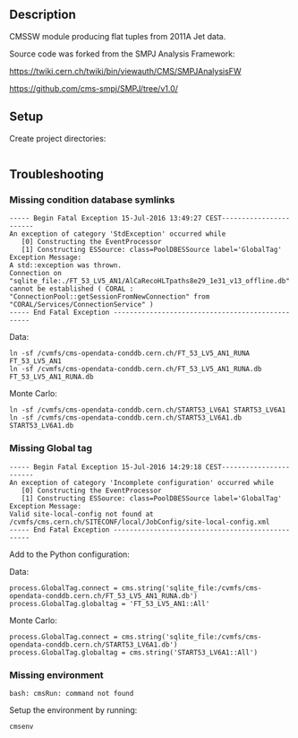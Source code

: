 ## Description
CMSSW module producing flat tuples from 2011A Jet data.

Source code was forked from the SMPJ Analysis Framework:

https://twiki.cern.ch/twiki/bin/viewauth/CMS/SMPJAnalysisFW

https://github.com/cms-smpj/SMPJ/tree/v1.0/

## Setup

Create project directories:
```

```

## Troubleshooting

### Missing condition database symlinks

```
----- Begin Fatal Exception 15-Jul-2016 13:49:27 CEST-----------------------
An exception of category 'StdException' occurred while
   [0] Constructing the EventProcessor
   [1] Constructing ESSource: class=PoolDBESSource label='GlobalTag'
Exception Message:
A std::exception was thrown.
Connection on "sqlite_file:./FT_53_LV5_AN1/AlCaRecoHLTpaths8e29_1e31_v13_offline.db" cannot be established ( CORAL : "ConnectionPool::getSessionFromNewConnection" from "CORAL/Services/ConnectionService" )
----- End Fatal Exception -------------------------------------------------
```

Data:

    ln -sf /cvmfs/cms-opendata-conddb.cern.ch/FT_53_LV5_AN1_RUNA FT_53_LV5_AN1 
    ln -sf /cvmfs/cms-opendata-conddb.cern.ch/FT_53_LV5_AN1_RUNA.db FT_53_LV5_AN1_RUNA.db

Monte Carlo:

    ln -sf /cvmfs/cms-opendata-conddb.cern.ch/START53_LV6A1 START53_LV6A1
    ln -sf /cvmfs/cms-opendata-conddb.cern.ch/START53_LV6A1.db START53_LV6A1.db


### Missing Global tag

```
----- Begin Fatal Exception 15-Jul-2016 14:29:18 CEST-----------------------
An exception of category 'Incomplete configuration' occurred while
   [0] Constructing the EventProcessor
   [1] Constructing ESSource: class=PoolDBESSource label='GlobalTag'
Exception Message:
Valid site-local-config not found at /cvmfs/cms.cern.ch/SITECONF/local/JobConfig/site-local-config.xml
----- End Fatal Exception -------------------------------------------------
```

Add to the Python configuration:

Data:

    process.GlobalTag.connect = cms.string('sqlite_file:/cvmfs/cms-opendata-conddb.cern.ch/FT_53_LV5_AN1_RUNA.db')
    process.GlobalTag.globaltag = 'FT_53_LV5_AN1::All'

Monte Carlo:

    process.GlobalTag.connect = cms.string('sqlite_file:/cvmfs/cms-opendata-conddb.cern.ch/START53_LV6A1.db')    
    process.GlobalTag.globaltag = cms.string('START53_LV6A1::All')


### Missing environment

    bash: cmsRun: command not found

Setup the environment by running:
    
    cmsenv

